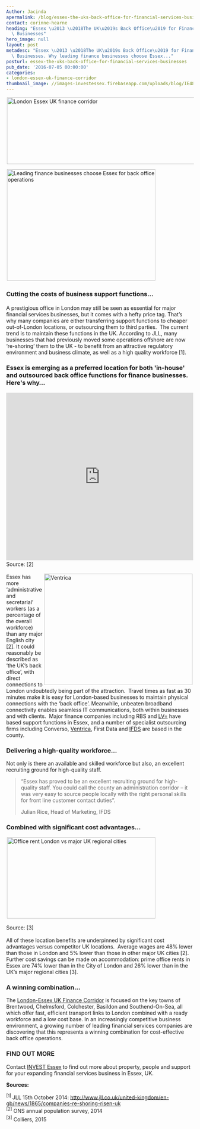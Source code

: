```yaml
---
Author: Jacinda
apermalink: /blog/essex-the-uks-back-office-for-financial-services-businesses
contact: corinne-hearne
heading: "Essex \u2013 \u2018The UK\u2019s Back Office\u2019 for Financial Services\
  \ Businesses"
hero_image: null
layout: post
metadesc: "Essex \u2013 \u2018The UK\u2019s Back Office\u2019 for Financial Services\
  \ Businesses. Why leading finance businesses choose Essex..."
posturl: essex-the-uks-back-office-for-financial-services-businesses
pub_date: '2016-07-05 00:00:00'
categories:
- london-essex-uk-finance-corridor
thumbnail_image: //images-investessex.firebaseapp.com/uploads/blog/IE487_mini.jpg
---
```


<p><img alt='London Essex UK finance corridor' src='//images-investessex.firebaseapp.com/uploads/blog/LEFC_Icon_V2.0-META_RGB_600px_.jpg' style='width: 600px; height: 179px; margin-left: 2px; margin-right: 2px;'/></p><p><img alt='Leading finance businesses choose Essex for back office operations' src='//images-investessex.firebaseapp.com/uploads/blog/IE484_700.jpg' style='width: 400px; height: 299px; margin-left: 2px; margin-right: 2px;'/></p><h3><span style='line-height: 1.6;'>Cutting the costs of business support functions…</span></h3><p>A prestigious office in London may still be seen as essential for major financial services businesses, but it comes with a hefty price tag. That’s why many companies are either transferring support functions to cheaper out-of-London locations, or outsourcing them to third parties.  The current trend is to maintain these functions in the UK. According to JLL, many businesses that had previously moved some operations offshore are now ‘re-shoring’ them to the UK - to benefit from an attractive regulatory environment and business climate, as well as a high quality workforce [1].</p><h3>Essex is emerging as a preferred location for both 'in-house' and outsourced back office functions for finance businesses. Here's why…</h3><p><iframe class='essexchart' frameborder='0' height='450px' src='https://essexcharts.appspot.com/essex2.html' width='100%'></iframe><span style='line-height: 1.6;'>Source: [2]</span></p><p><img alt='Ventrica' src='//images-investessex.firebaseapp.com/uploads/blog/PTAIT_20150112_0495_400.jpg' style='width: 400px; height: 299px; margin-left: 2px; margin-right: 2px; float: right;'/>Essex has more ‘administrative and secretarial’ workers (as a percentage of the overall workforce) than any major English city [2]. It could reasonably be described as ‘the UK’s back office’, with direct connections to London undoubtedly being part of the attraction.  Travel times as fast as 30 minutes make it is easy for London-based businesses to maintain physical connections with the ‘back office’. Meanwhile, unbeaten broadband connectivity enables seamless IT communications, both within businesses and with clients.  Major finance companies including RBS and <a href='essex-home-to-award-winning-insurance-companies#.V3tpqtIrLIU' target='_blank'>LV=</a> have based support functions in Essex, and a number of specialist outsourcing firms including Converso, <a href='south-essex-the-location-of-choice-for-outsourcing#.V3tp7tIrLIU' target='_blank'>Ventrica</a>, First Data and <a href='http://investessex.co.uk/studies/case-studies/ifds' target='_blank'>IFDS</a> are based in the county. </p><h3>Delivering a high-quality workforce…</h3><p>Not only is there an available and skilled workforce but also, an excellent recruiting ground for high-quality staff. </p><blockquote><p>“Essex has proved to be an excellent recruiting ground for high-quality staff. You could call the county an administration corridor – it was very easy to source people locally with the right personal skills for front line customer contact duties”.</p><p>Julian Rice, Head of Marketing, IFDS</p></blockquote><h3>Combined with significant cost advantages…</h3><p><img alt='Office rent London vs major UK regional cities' src='//images-investessex.firebaseapp.com/uploads/blog/Essex_Office_Cost_Savings_400.jpg' style='width: 400px; height: 218px; margin-left: 2px; margin-right: 2px;'/></p><p><span style='line-height: 1.6;'>Source: [3]</span></p><p>All of these location benefits are underpinned by significant cost advantages versus competitor UK locations.  Average wages are 48% lower than those in London and 5% lower than those in other major UK cities [2].  Further cost savings can be made on accommodation: prime office rents in Essex are 74% lower than in the City of London and 26% lower than in the UK’s major regional cities [3]. </p><h3>A winning combination…</h3><p>The <a href='../sectors/london-essex-uk-finance-corridor' target='_blank'>London-Essex UK Finance Corridor</a> is focused on the key towns of Brentwood, Chelmsford, Colchester, Basildon and Southend-On-Sea, all which offer fast, efficient transport links to London combined with a ready workforce and a low cost base. In an increasingly competitive business environment, a growing number of leading financial services companies are discovering that this represents a winning combination for cost-effective back office operations.</p><h3>FIND OUT MORE</h3><p>Contact <a href='../index.html' target='_blank'>INVEST Essex</a><strong> </strong>to find out more about property, people and support for your expanding financial services business in Essex, UK.</p><p><strong>Sources:</strong></p><p><sup>[1] </sup>JLL 15th October 2014: <a href='http://www.jll.co.uk/united-kingdom/en-gb/news/1865/companies-re-shoring-risen-uk' target='_blank'>http://www.jll.co.uk/united-kingdom/en-gb/news/1865/companies-re-shoring-risen-uk</a><br/><sup>[2]</sup><span style='line-height: 1.6;'> ONS annual population survey, 2014</span><br/><sup>[3]</sup><span style='line-height: 1.6;'> Colliers, 2015</span></p>